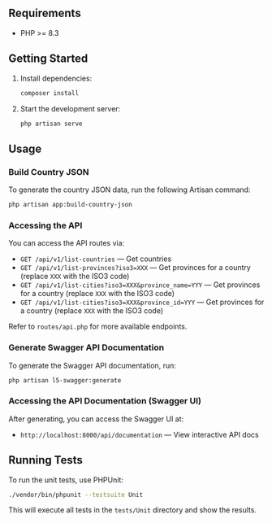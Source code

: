 ## Requirements

- PHP >= 8.3

## Getting Started

1. Install dependencies:

   ```bash
   composer install
   ```

2. Start the development server:

   ```bash
   php artisan serve
   ```

## Usage

### Build Country JSON

To generate the country JSON data, run the following Artisan command:

```bash
php artisan app:build-country-json
```

### Accessing the API

You can access the API routes via:

-   `GET /api/v1/list-countries` — Get countries
-   `GET /api/v1/list-provinces?iso3=XXX` — Get provinces for a country (replace `XXX` with the ISO3 code)
-   `GET /api/v1/list-cities?iso3=XXX&province_name=YYY` — Get provinces for a country (replace `XXX` with the ISO3 code)
-   `GET /api/v1/list-cities?iso3=XXX&province_id=YYY` — Get provinces for a country (replace `XXX` with the ISO3 code)

Refer to `routes/api.php` for more available endpoints.

### Generate Swagger API Documentation

To generate the Swagger API documentation, run:

```bash
php artisan l5-swagger:generate
```

### Accessing the API Documentation (Swagger UI)

After generating, you can access the Swagger UI at:

-   `http://localhost:8000/api/documentation` — View interactive API docs

## Running Tests

To run the unit tests, use PHPUnit:

```bash
./vendor/bin/phpunit --testsuite Unit
```

This will execute all tests in the `tests/Unit` directory and show the results.
